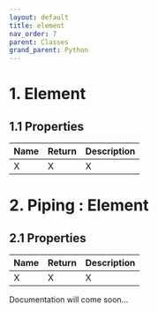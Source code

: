 ```yaml
---
layout: default
title: element
nav_order: 7
parent: Classes
grand_parent: Python
---
```


# 1. Element

## 1.1 Properties

| Name | Return | Description |
| --- | ----------- | ----------- |
| X | X | X |


# 2. Piping : Element

## 2.1 Properties

| Name | Return | Description |
| --- | ----------- | ----------- |
| X | X | X |



Documentation will come soon...